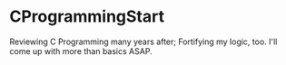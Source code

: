 # CProgrammingStart
Reviewing C Programming many years after;
Fortifying my logic, too. I'll come up with more than basics ASAP.
